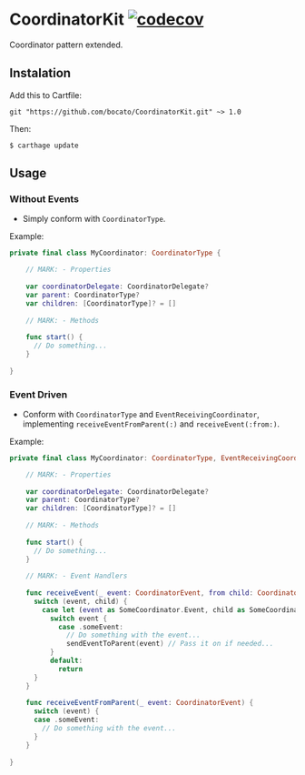 # CoordinatorKit [![codecov](https://codecov.io/gh/bocato/CoordinatorKit/branch/master/graph/badge.svg)](https://codecov.io/gh/bocato/Networking)
Coordinator pattern extended.

## Instalation

Add this to Cartfile:

`git "https://github.com/bocato/CoordinatorKit.git" ~> 1.0`

Then:

`$ carthage update`

## Usage

### Without Events

- Simply conform with `CoordinatorType`.

Example:
```swift
private final class MyCoordinator: CoordinatorType {

    // MARK: - Properties
    
    var coordinatorDelegate: CoordinatorDelegate?
    var parent: CoordinatorType?
    var children: [CoordinatorType]? = []
    
    // MARK: - Methods
    
    func start() {
      // Do something...
    }
    
}
```

### Event Driven

- Conform with `CoordinatorType` and `EventReceivingCoordinator`, implementing `receiveEventFromParent(:)` and `receiveEvent(:from:)`.

Example:

```swift
private final class MyCoordinator: CoordinatorType, EventReceivingCoordinator {

    // MARK: - Properties
    
    var coordinatorDelegate: CoordinatorDelegate?
    var parent: CoordinatorType?
    var children: [CoordinatorType]? = []
    
    // MARK: - Methods
    
    func start() {
      // Do something...
    }
    
    // MARK: - Event Handlers
    
    func receiveEvent(_ event: CoordinatorEvent, from child: CoordinatorType) {
      switch (event, child) {
        case let (event as SomeCoordinator.Event, child as SomeCoordinator):
          switch event {
            case .someEvent:
              // Do something with the event...
              sendEventToParent(event) // Pass it on if needed...
          }
          default: 
            return
      }
    }
    
    func receiveEventFromParent(_ event: CoordinatorEvent) {
      switch (event) {
      case .someEvent:
        // Do something with the event...
      }
    }
    
}
